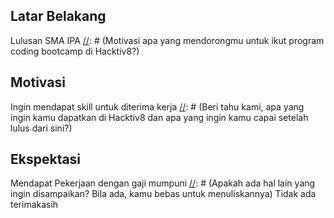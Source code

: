 [//]: # (Ceritakan sedikit tentang latar belakangmu seperti pendidikan terakhir atau pekerjaan sebelumnya)
## Latar Belakang
Lulusan SMA IPA 
[//]: # (Motivasi apa yang mendorongmu untuk ikut program coding bootcamp di Hacktiv8?)
## Motivasi
Ingin mendapat skill untuk diterima kerja 
[//]: # (Beri tahu kami, apa yang ingin kamu dapatkan di Hacktiv8 dan apa yang ingin kamu capai setelah lulus dari sini?)
## Ekspektasi
Mendapat Pekerjaan dengan gaji mumpuni
[//]: # (Apakah ada hal lain yang ingin disampaikan? Bila ada, kamu bebas untuk menuliskannya)
Tidak ada terimakasih